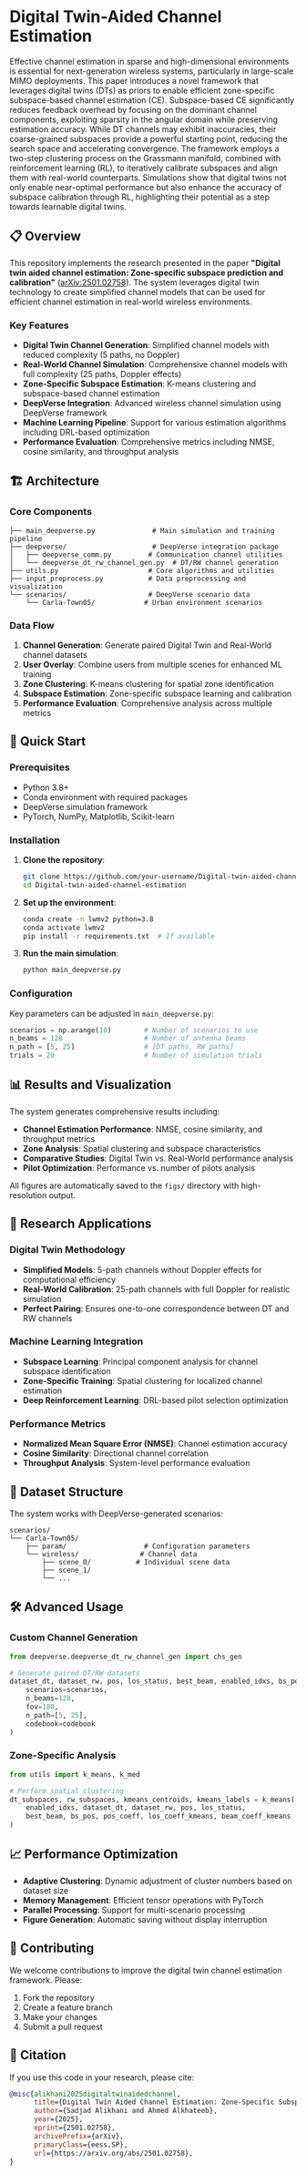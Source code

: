 # Digital Twin-Aided Channel Estimation

Effective channel estimation in sparse and high-dimensional environments is essential for next-generation wireless systems, particularly in large-scale MIMO deployments. This paper introduces a novel framework that leverages digital twins (DTs) as priors to enable efficient zone-specific subspace-based channel estimation (CE). Subspace-based CE significantly reduces feedback overhead by focusing on the dominant channel components, exploiting sparsity in the angular domain while preserving estimation accuracy. While DT channels may exhibit inaccuracies, their coarse-grained subspaces provide a powerful starting point, reducing the search space and accelerating convergence. The framework employs a two-step clustering process on the Grassmann manifold, combined with reinforcement learning (RL), to iteratively calibrate subspaces and align them with real-world counterparts. Simulations show that digital twins not only enable near-optimal performance but also enhance the accuracy of subspace calibration through RL, highlighting their potential as a step towards learnable digital twins.

## 📋 Overview

This repository implements the research presented in the paper **"Digital twin aided channel estimation: Zone-specific subspace prediction and calibration"** ([arXiv:2501.02758](https://doi.org/10.48550/arXiv.2501.02758)). The system leverages digital twin technology to create simplified channel models that can be used for efficient channel estimation in real-world wireless environments.

### Key Features

- **Digital Twin Channel Generation**: Simplified channel models with reduced complexity (5 paths, no Doppler)
- **Real-World Channel Simulation**: Comprehensive channel models with full complexity (25 paths, Doppler effects)
- **Zone-Specific Subspace Estimation**: K-means clustering and subspace-based channel estimation
- **DeepVerse Integration**: Advanced wireless channel simulation using DeepVerse framework
- **Machine Learning Pipeline**: Support for various estimation algorithms including DRL-based optimization
- **Performance Evaluation**: Comprehensive metrics including NMSE, cosine similarity, and throughput analysis

## 🏗️ Architecture

### Core Components

```
├── main_deepverse.py              # Main simulation and training pipeline
├── deepverse/                     # DeepVerse integration package
│   ├── deepverse_comm.py         # Communication channel utilities
│   └── deepverse_dt_rw_channel_gen.py  # DT/RW channel generation
├── utils.py                      # Core algorithms and utilities
├── input_preprocess.py           # Data preprocessing and visualization
└── scenarios/                    # DeepVerse scenario data
    └── Carla-Town05/            # Urban environment scenarios
```

### Data Flow

1. **Channel Generation**: Generate paired Digital Twin and Real-World channel datasets
2. **User Overlay**: Combine users from multiple scenes for enhanced ML training
3. **Zone Clustering**: K-means clustering for spatial zone identification
4. **Subspace Estimation**: Zone-specific subspace learning and calibration
5. **Performance Evaluation**: Comprehensive analysis across multiple metrics

## 🚀 Quick Start

### Prerequisites

- Python 3.8+
- Conda environment with required packages
- DeepVerse simulation framework
- PyTorch, NumPy, Matplotlib, Scikit-learn

### Installation

1. **Clone the repository**:
   ```bash
   git clone https://github.com/your-username/Digital-twin-aided-channel-estimation.git
   cd Digital-twin-aided-channel-estimation
   ```

2. **Set up the environment**:
   ```bash
   conda create -n lwmv2 python=3.8
   conda activate lwmv2
   pip install -r requirements.txt  # If available
   ```

3. **Run the main simulation**:
   ```bash
   python main_deepverse.py
   ```

### Configuration

Key parameters can be adjusted in `main_deepverse.py`:

```python
scenarios = np.arange(10)        # Number of scenarios to use
n_beams = 128                    # Number of antenna beams
n_path = [5, 25]                 # [DT paths, RW paths]
trials = 20                      # Number of simulation trials
```

## 📊 Results and Visualization

The system generates comprehensive results including:

- **Channel Estimation Performance**: NMSE, cosine similarity, and throughput metrics
- **Zone Analysis**: Spatial clustering and subspace characteristics
- **Comparative Studies**: Digital Twin vs. Real-World performance analysis
- **Pilot Optimization**: Performance vs. number of pilots analysis

All figures are automatically saved to the `figs/` directory with high-resolution output.

## 🔬 Research Applications

### Digital Twin Methodology

- **Simplified Models**: 5-path channels without Doppler effects for computational efficiency
- **Real-World Calibration**: 25-path channels with full Doppler for realistic simulation
- **Perfect Pairing**: Ensures one-to-one correspondence between DT and RW channels

### Machine Learning Integration

- **Subspace Learning**: Principal component analysis for channel subspace identification
- **Zone-Specific Training**: Spatial clustering for localized channel estimation
- **Deep Reinforcement Learning**: DRL-based pilot selection optimization

### Performance Metrics

- **Normalized Mean Square Error (NMSE)**: Channel estimation accuracy
- **Cosine Similarity**: Directional channel correlation
- **Throughput Analysis**: System-level performance evaluation

## 📁 Dataset Structure

The system works with DeepVerse-generated scenarios:

```
scenarios/
└── Carla-Town05/
    ├── param/                   # Configuration parameters
    └── wireless/               # Channel data
        ├── scene_0/           # Individual scene data
        ├── scene_1/
        └── ...
```

## 🛠️ Advanced Usage

### Custom Channel Generation

```python
from deepverse.deepverse_dt_rw_channel_gen import chs_gen

# Generate paired DT/RW datasets
dataset_dt, dataset_rw, pos, los_status, best_beam, enabled_idxs, bs_pos = chs_gen(
    scenarios=scenarios,
    n_beams=128,
    fov=180,
    n_path=[5, 25],
    codebook=codebook
)
```

### Zone-Specific Analysis

```python
from utils import k_means, k_med

# Perform spatial clustering
dt_subspaces, rw_subspaces, kmeans_centroids, kmeans_labels = k_means(
    enabled_idxs, dataset_dt, dataset_rw, pos, los_status, 
    best_beam, bs_pos, pos_coeff, los_coeff_kmeans, beam_coeff_kmeans
)
```

## 📈 Performance Optimization

- **Adaptive Clustering**: Dynamic adjustment of cluster numbers based on dataset size
- **Memory Management**: Efficient tensor operations with PyTorch
- **Parallel Processing**: Support for multi-scenario processing
- **Figure Generation**: Automatic saving without display interruption

## 🤝 Contributing

We welcome contributions to improve the digital twin channel estimation framework. Please:

1. Fork the repository
2. Create a feature branch
3. Make your changes
4. Submit a pull request

## 📄 Citation

If you use this code in your research, please cite:

```bibtex
@misc{alikhani2025digitaltwinaidedchannel,
      title={Digital Twin Aided Channel Estimation: Zone-Specific Subspace Prediction and Calibration}, 
      author={Sadjad Alikhani and Ahmed Alkhateeb},
      year={2025},
      eprint={2501.02758},
      archivePrefix={arXiv},
      primaryClass={eess.SP},
      url={https://arxiv.org/abs/2501.02758}, 
}
```
